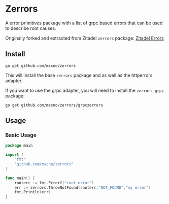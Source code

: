 # Zerrors

A error primitives package with a list of grpc based errors that can be used to describe root causes.

Originally forked and extracted from Zitadel `zerrors` package: [Zitadel Errors](https://github.com/zitadel/zitadel/tree/main/internal/zerrors)


## Install

`go get github.com/mscno/zerrors`

This will install the base `zerrors` package and as well as the httperrors adapter.

If you want to use the grpc adapter, you will need to install the `zerrors-grpc` package:

`go get github.com/mscno/zerrors/grpczerrors`

## Usage

### Basic Usage

```go
package main

import (
    "fmt"
    "github.com/mscno/zerrors"
)

func main() {
	rooterr := fmt.Errorf("root error")
    err := zerrors.ThrowNotFound(rooterr,"NOT_FOUND","my error")
    fmt.Println(err)
}
```